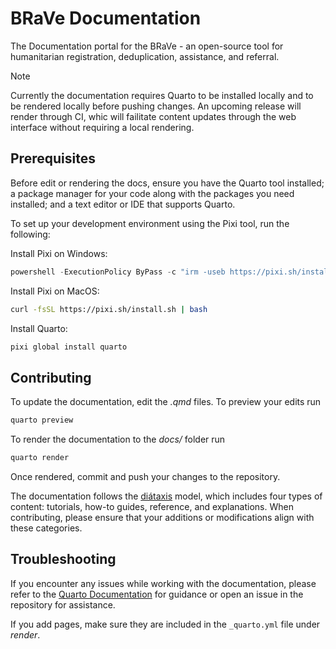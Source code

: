 # BRaVe Documentation

The Documentation portal for the BRaVe - an open-source tool for humanitarian registration, deduplication, assistance, and referral.

> [!NOTE]  
> Currently the documentation requires Quarto to be installed locally and to be rendered locally before pushing changes. An upcoming release will render through CI, whic will failitate content updates through the web interface without requiring a local rendering.


## Prerequisites

Before edit or rendering the docs, ensure you have the Quarto tool installed; a package manager for your code along with the packages you need installed; and a text editor or IDE that supports Quarto.

To set up your development environment using the Pixi tool, run the following:

Install Pixi on Windows:
```powershell
powershell -ExecutionPolicy ByPass -c "irm -useb https://pixi.sh/install.ps1 | iex"
```

Install Pixi on MacOS:
```bash
curl -fsSL https://pixi.sh/install.sh | bash
```

Install Quarto:
```bash
pixi global install quarto
```


## Contributing

To update the documentation, edit the *.qmd* files. 
To preview your edits run 
```bash
quarto preview
```
To render the documentation to the *docs/* folder run
```bash
quarto render
```
Once rendered, commit and push your changes to the repository.

The documentation follows the [diátaxis](https://diataxis.fr/) model, which includes four types of content: tutorials, how-to guides, reference, and explanations. When contributing, please ensure that your additions or modifications align with these categories.

## Troubleshooting
If you encounter any issues while working with the documentation, please refer to the [Quarto Documentation](https://quarto.org/docs/) for guidance or open an issue in the repository for assistance.

If you add pages, make sure they are included in the ```_quarto.yml``` file under *render*.
